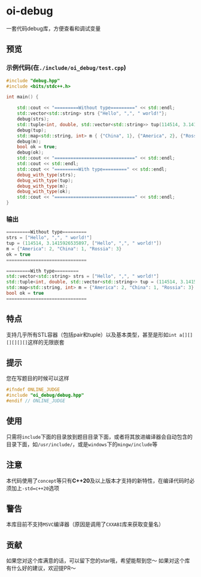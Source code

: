 # oi-debug
一套代码debug库，方便查看和调试变量

## 预览
### 示例代码(在`./include/oi_debug/test.cpp`)

```c++
#include "debug.hpp"
#include <bits/stdc++.h>

int main() {

    std::cout << "=========Without type=========" << std::endl;
    std::vector<std::string> strs {"Hello", ",", " world!"};
    debug(strs);
    std::tuple<int, double, std::vector<std::string>> tup(114514, 3.1415926535897, strs);
    debug(tup);
    std::map<std::string, int> m { {"China", 1}, {"America", 2}, {"Rossia", 3} };
    debug(m);
    bool ok = true;
    debug(ok);
    std::cout << "==============================" << std::endl;
    std::cout << std::endl;
    std::cout << "=========With type=========" << std::endl;
    debug_with_type(strs);
    debug_with_type(tup);
    debug_with_type(m);
    debug_with_type(ok);
    std::cout << "==============================" << std::endl;
}

```

### 输出
```c++
=========Without type=========
strs = ["Hello", ",", " world!"]
tup = (114514, 3.1415926535897, ["Hello", ",", " world!"])
m = {"America": 2, "China": 1, "Rossia": 3}
ok = true
==============================

=========With type=========
std::vector<std::string> strs = ["Hello", ",", " world!"]
std::tuple<int, double, std::vector<std::string>> tup = (114514, 3.1415926535897, ["Hello", ",", " world!"])
std::map<std::string, int> m = {"America": 2, "China": 1, "Rossia": 3}
bool ok = true
==============================

```

## 特点
支持几乎所有STL容器（包括pair和tuple）以及基本类型，甚至是形如`int a[][][][][][]`这样的无限嵌套

## 提示
您在写题目的时候可以这样
```c++
#ifndef ONLINE_JUDGE
#include "oi_debug/debug.hpp"
#endif // ONLINE_JUDGE
```

## 使用
只需将`include`下面的目录放到题目目录下面，或者将其放进编译器会自动包含的目录下面，如`/usr/include/`，或是`windows`下的`mingw/include`等

## 注意
本代码使用了`concept`等只有**C++20**及以上版本才支持的新特性，在编译代码时必须加上`-std=c++20`选项

## 警告
本库目前不支持`MSVC`编译器（原因是调用了`CXXABI`库来获取变量名）

## 贡献
如果您对这个库满意的话，可以留下您的star哦，希望能帮到您～
如果对这个库有什么好的建议，欢迎提PR～
